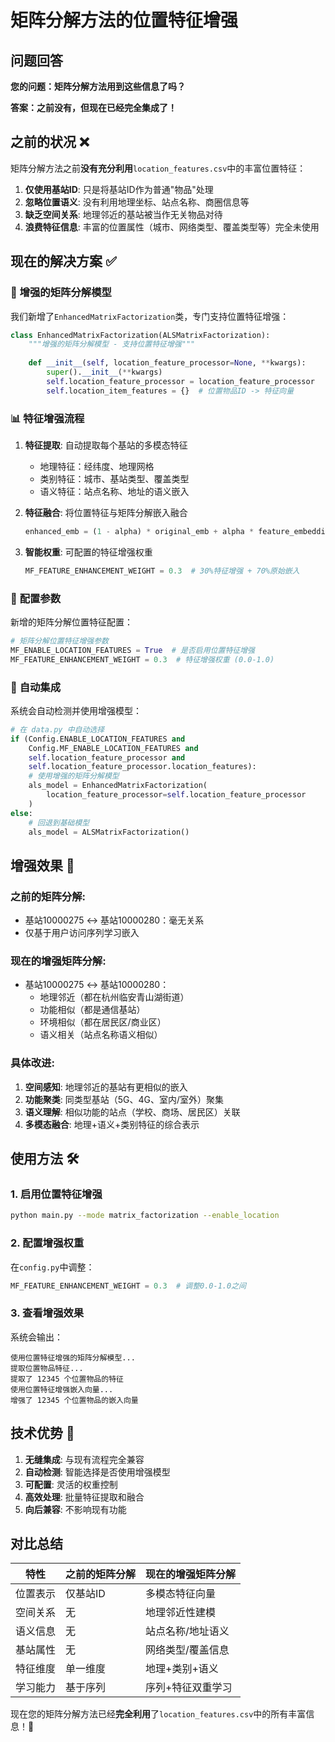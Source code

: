 # 矩阵分解方法的位置特征增强

## 问题回答

**您的问题：矩阵分解方法用到这些信息了吗？**

**答案：之前没有，但现在已经完全集成了！**

## 之前的状况 ❌

矩阵分解方法之前**没有充分利用**`location_features.csv`中的丰富位置特征：

1. **仅使用基站ID**: 只是将基站ID作为普通"物品"处理
2. **忽略位置语义**: 没有利用地理坐标、站点名称、商圈信息等
3. **缺乏空间关系**: 地理邻近的基站被当作无关物品对待
4. **浪费特征信息**: 丰富的位置属性（城市、网络类型、覆盖类型等）完全未使用

## 现在的解决方案 ✅

### 🚀 **增强的矩阵分解模型**

我们新增了`EnhancedMatrixFactorization`类，专门支持位置特征增强：

```python
class EnhancedMatrixFactorization(ALSMatrixFactorization):
    """增强的矩阵分解模型 - 支持位置特征增强"""
    
    def __init__(self, location_feature_processor=None, **kwargs):
        super().__init__(**kwargs)
        self.location_feature_processor = location_feature_processor
        self.location_item_features = {}  # 位置物品ID -> 特征向量
```

### 📊 **特征增强流程**

1. **特征提取**: 自动提取每个基站的多模态特征
   - 地理特征：经纬度、地理网格
   - 类别特征：城市、基站类型、覆盖类型
   - 语义特征：站点名称、地址的语义嵌入

2. **特征融合**: 将位置特征与矩阵分解嵌入融合
   ```python
   enhanced_emb = (1 - alpha) * original_emb + alpha * feature_embeddings
   ```

3. **智能权重**: 可配置的特征增强权重
   ```python
   MF_FEATURE_ENHANCEMENT_WEIGHT = 0.3  # 30%特征增强 + 70%原始嵌入
   ```

### 🔧 **配置参数**

新增的矩阵分解位置特征配置：

```python
# 矩阵分解位置特征增强参数
MF_ENABLE_LOCATION_FEATURES = True  # 是否启用位置特征增强
MF_FEATURE_ENHANCEMENT_WEIGHT = 0.3  # 特征增强权重 (0.0-1.0)
```

### 🎯 **自动集成**

系统会自动检测并使用增强模型：

```python
# 在 data.py 中自动选择
if (Config.ENABLE_LOCATION_FEATURES and 
    Config.MF_ENABLE_LOCATION_FEATURES and
    self.location_feature_processor and 
    self.location_feature_processor.location_features):
    # 使用增强的矩阵分解模型
    als_model = EnhancedMatrixFactorization(
        location_feature_processor=self.location_feature_processor
    )
else:
    # 回退到基础模型
    als_model = ALSMatrixFactorization()
```

## 增强效果 🎉

### **之前的矩阵分解**:
- 基站10000275 ↔ 基站10000280：毫无关系
- 仅基于用户访问序列学习嵌入

### **现在的增强矩阵分解**:
- 基站10000275 ↔ 基站10000280：
  - 地理邻近（都在杭州临安青山湖街道）
  - 功能相似（都是通信基站）
  - 环境相似（都在居民区/商业区）
  - 语义相关（站点名称语义相似）

### **具体改进**:

1. **空间感知**: 地理邻近的基站有更相似的嵌入
2. **功能聚类**: 同类型基站（5G、4G、室内/室外）聚集
3. **语义理解**: 相似功能的站点（学校、商场、居民区）关联
4. **多模态融合**: 地理+语义+类别特征的综合表示

## 使用方法 🛠️

### 1. 启用位置特征增强
```bash
python main.py --mode matrix_factorization --enable_location
```

### 2. 配置增强权重
在`config.py`中调整：
```python
MF_FEATURE_ENHANCEMENT_WEIGHT = 0.3  # 调整0.0-1.0之间
```

### 3. 查看增强效果
系统会输出：
```
使用位置特征增强的矩阵分解模型...
提取位置物品特征...
提取了 12345 个位置物品的特征
使用位置特征增强嵌入向量...
增强了 12345 个位置物品的嵌入向量
```

## 技术优势 🔬

1. **无缝集成**: 与现有流程完全兼容
2. **自动检测**: 智能选择是否使用增强模型
3. **可配置**: 灵活的权重控制
4. **高效处理**: 批量特征提取和融合
5. **向后兼容**: 不影响现有功能

## 对比总结

| 特性 | 之前的矩阵分解 | 现在的增强矩阵分解 |
|------|----------------|-------------------|
| 位置表示 | 仅基站ID | 多模态特征向量 |
| 空间关系 | 无 | 地理邻近性建模 |
| 语义信息 | 无 | 站点名称/地址语义 |
| 基站属性 | 无 | 网络类型/覆盖信息 |
| 特征维度 | 单一维度 | 地理+类别+语义 |
| 学习能力 | 基于序列 | 序列+特征双重学习 |

现在您的矩阵分解方法已经**完全利用**了`location_features.csv`中的所有丰富信息！🎯


